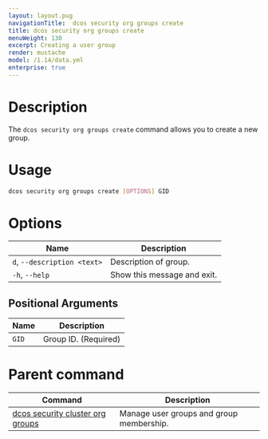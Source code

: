 ```yaml
---
layout: layout.pug
navigationTitle:  dcos security org groups create
title: dcos security org groups create
menuWeight: 130
excerpt: Creating a user group
render: mustache
model: /1.14/data.yml
enterprise: true
---
```

# Description
The `dcos security org groups create` command allows you to create a new group.

# Usage

```bash
dcos security org groups create [OPTIONS] GID
```

# Options

| Name |  Description |
|---------|-------------|
| `d`, `--description <text>` | Description of group.|
|  `-h`, `--help` |  Show this message and exit.|

## Positional Arguments

| Name |  Description |
|---------|-------------|
| `GID` | Group ID. (Required)|

# Parent command

| Command | Description |
|---------|-------------|
| [dcos security cluster org groups](/mesosphere/dcos/1.14/cli/command-reference/dcos-security/dcos-security-org/dcos-security-org-groups/) |  Manage user groups and group membership. |
